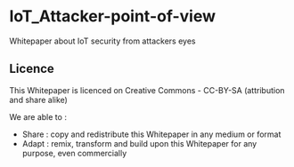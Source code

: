 # IoT_Attacker-point-of-view
Whitepaper about IoT security from attackers eyes

## Licence
This Whitepaper is licenced on Creative Commons - CC-BY-SA (attribution and share alike)

We are able to :
* Share : copy and redistribute this Whitepaper in any medium or format
* Adapt : remix, transform and build upon this Whitepaper for any purpose, even commercially
